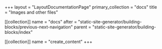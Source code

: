 +++
layout = "LayoutDocumentationPage"
primary_collection = "docs"
title = "Images and other files"

[[collection]]
name = "docs"
after = "static-site-generator/building-blocks/previous-next-navigation"
parent = "static-site-generator/building-blocks/index"

[[collection]]
name = "create_content"
+++
